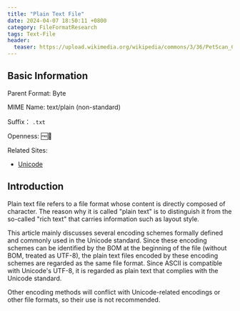 ```yaml
---
title: "Plain Text File"
date: 2024-04-07 18:50:11 +0800
category: FileFormatResearch
tags: Text-File
header:
  teaser: https://upload.wikimedia.org/wikipedia/commons/3/36/PetScan_Commons_plain_text_file_output.png
---
```


## Basic Information

Parent Format: Byte

MIME Name: text/plain (non-standard)

Suffix： `.txt`

Openness: 🆓📖

Related Sites:

* [Unicode](https://home.unicode.org/)

## Introduction

Plain text file refers to a file format whose content is directly composed of character. The reason why it is called "plain text" is to distinguish it from the so-called "rich text" that carries information such as layout style.

This article mainly discusses several encoding schemes formally defined and commonly used in the Unicode standard. Since these encoding schemes can be identified by the BOM at the beginning of the file (without BOM, treated as UTF-8), the plain text files encoded by these encoding schemes are regarded as the same file format. Since ASCII is compatible with Unicode's UTF-8, it is regarded as plain text that complies with the Unicode standard.

Other encoding methods will conflict with Unicode-related encodings or other file formats, so their use is not recommended.
